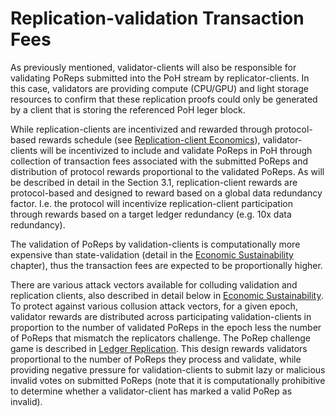 # Replication-validation Transaction Fees

As previously mentioned, validator-clients will also be responsible for validating PoReps submitted into the PoH stream by replicator-clients. In this case, validators are providing compute \(CPU/GPU\) and light storage resources to confirm that these replication proofs could only be generated by a client that is storing the referenced PoH leger block.

While replication-clients are incentivized and rewarded through protocol-based rewards schedule \(see [Replication-client Economics](../ed_replication_client_economics/)\), validator-clients will be incentivized to include and validate PoReps in PoH through collection of transaction fees associated with the submitted PoReps and distribution of protocol rewards proportional to the validated PoReps. As will be described in detail in the Section 3.1, replication-client rewards are protocol-based and designed to reward based on a global data redundancy factor. I.e. the protocol will incentivize replication-client participation through rewards based on a target ledger redundancy \(e.g. 10x data redundancy\).

The validation of PoReps by validation-clients is computationally more expensive than state-validation \(detail in the [Economic Sustainability](../ed_economic_sustainability.md) chapter\), thus the transaction fees are expected to be proportionally higher.

There are various attack vectors available for colluding validation and replication clients, also described in detail below in [Economic Sustainability](https://github.com/solana-labs/solana/tree/aacead62c0eb052068172eba6b53fc85874d6d54/book/src/ed_economic_sustainability/README.md). To protect against various collusion attack vectors, for a given epoch, validator rewards are distributed across participating validation-clients in proportion to the number of validated PoReps in the epoch less the number of PoReps that mismatch the replicators challenge. The PoRep challenge game is described in [Ledger Replication](https://github.com/solana-labs/solana/blob/master/book/src/ledger-replication.md#the-porep-game). This design rewards validators proportional to the number of PoReps they process and validate, while providing negative pressure for validation-clients to submit lazy or malicious invalid votes on submitted PoReps \(note that it is computationally prohibitive to determine whether a validator-client has marked a valid PoRep as invalid\).

